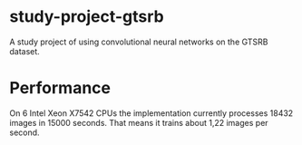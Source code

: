 # study-project-gtsrb
A study project of using convolutional neural networks on the GTSRB dataset.

# Performance
On 6 Intel Xeon X7542 CPUs the implementation currently processes 18432 images
in 15000 seconds. That means it trains about 1,22 images per second.
